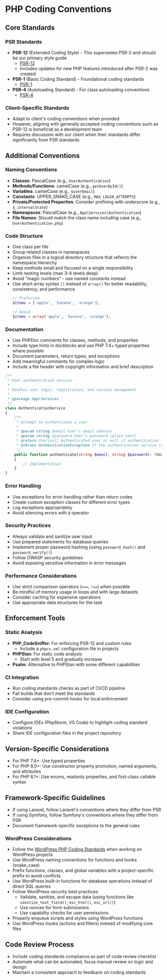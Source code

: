 # PHP Coding Conventions

## Core Standards

### PSR Standards
- **PSR-12** (Extended Coding Style) - This supersedes PSR-2 and should be our primary style guide
  - [PSR-12](https://www.php-fig.org/psr/psr-12/)
  - Includes updates for new PHP features introduced after PSR-2 was created
- **PSR-1** (Basic Coding Standard) - Foundational coding standards
  - [PSR-1](https://www.php-fig.org/psr/psr-1/)
- **PSR-4** (Autoloading Standard) - For class autoloading conventions
  - [PSR-4](https://www.php-fig.org/psr/psr-4/)

### Client-Specific Standards
- Adapt to client's coding conventions when provided
- However, aligning with generally accepted coding conventions such as PSR-12 is beneficial as a development team
- Requires discussion with our client when their standards differ significantly from PSR standards

## Additional Conventions

### Naming Conventions
- **Classes**: PascalCase (e.g., `UserAuthentication`)
- **Methods/Functions**: camelCase (e.g., `getUserById()`)
- **Variables**: camelCase (e.g., `$userEmail`)
- **Constants**: UPPER_SNAKE_CASE (e.g., `MAX_LOGIN_ATTEMPTS`)
- **Private/Protected Properties**: Consider prefixing with underscore (e.g., `$_internalState`)
- **Namespaces**: PascalCase (e.g., `App\Services\Authentication`)
- **File Names**: Should match the class name including case (e.g., `UserAuthentication.php`)

### Code Structure
- One class per file
- Group related classes in namespaces
- Organize files in a logical directory structure that reflects the namespace hierarchy
- Keep methods small and focused on a single responsibility
- Limit nesting levels (max 3-4 levels deep)
- Avoid "magic numbers" - use named constants instead
- Use short array syntax `[]` instead of `array()` for better readability, consistency, and performance
  ```php
  // Preferred
  $items = ['apple', 'banana', 'orange'];
  
  // Avoid
  $items = array('apple', 'banana', 'orange');
  ```

### Documentation
- Use PHPDoc comments for classes, methods, and properties
- Include type hints in docblocks and use PHP 7.4+ typed properties where possible
- Document parameters, return types, and exceptions
- Add meaningful comments for complex logic
- Include a file header with copyright information and brief description

```php
/**
 * User authentication service
 *
 * Handles user login, registration, and session management
 *
 * @package App\Services
 */
class AuthenticationService
{
    /**
     * Attempt to authenticate a user
     *
     * @param string $email User's email address
     * @param string $password User's password (plain text)
     * @return User|null Authenticated user or null if authentication fails
     * @throws AuthenticationException If the authentication service is unavailable
     */
    public function authenticate(string $email, string $password): ?User
    {
        // Implementation
    }
}
```

### Error Handling
- Use exceptions for error handling rather than return codes
- Create custom exception classes for different error types
- Log exceptions appropriately
- Avoid silencing errors with `@` operator

### Security Practices
- Always validate and sanitize user input
- Use prepared statements for database queries
- Implement proper password hashing (using `password_hash()` and `password_verify()`)
- Follow OWASP security guidelines
- Avoid exposing sensitive information in error messages

### Performance Considerations
- Use strict comparison operators (`===`, `!==`) when possible
- Be mindful of memory usage in loops and with large datasets
- Consider caching for expensive operations
- Use appropriate data structures for the task

## Enforcement Tools

### Static Analysis
- **PHP_CodeSniffer**: For enforcing PSR-12 and custom rules
  - Include a `phpcs.xml` configuration file in projects
- **PHPStan**: For static code analysis
  - Start with level 5 and gradually increase
- **Psalm**: Alternative to PHPStan with some different capabilities

### CI Integration
- Run coding standards checks as part of CI/CD pipeline
- Fail builds that don't meet the standards
- Consider using pre-commit hooks for local enforcement

### IDE Configuration
- Configure IDEs (PhpStorm, VS Code) to highlight coding standard violations
- Share IDE configuration files in the project repository

## Version-Specific Considerations
- For PHP 7.4+: Use typed properties
- For PHP 8.0+: Use constructor property promotion, named arguments, and attributes
- For PHP 8.1+: Use enums, readonly properties, and first-class callable syntax

## Framework-Specific Guidelines
- If using Laravel, follow Laravel's conventions where they differ from PSR
- If using Symfony, follow Symfony's conventions where they differ from PSR
- Document framework-specific exceptions to the general rules

### WordPress Considerations
- Follow the [WordPress PHP Coding Standards](https://developer.wordpress.org/coding-standards/wordpress-coding-standards/php/) when working on WordPress projects
- Use WordPress naming conventions for functions and hooks (snake_case)
- Prefix functions, classes, and global variables with a project-specific prefix to avoid conflicts
- Use WordPress built-in functions for database operations instead of direct SQL queries
- Follow WordPress security best practices:
  - Validate, sanitize, and escape data (using functions like `sanitize_text_field()`, `esc_html()`, `esc_url()`)
  - Use nonces for form submissions
  - Use capability checks for user permissions
- Properly enqueue scripts and styles using WordPress functions
- Use WordPress hooks (actions and filters) instead of modifying core files

## Code Review Process
- Include coding standards compliance as part of code review checklist
- Automate what can be automated, focus manual review on logic and design
- Maintain a consistent approach to feedback on coding standards